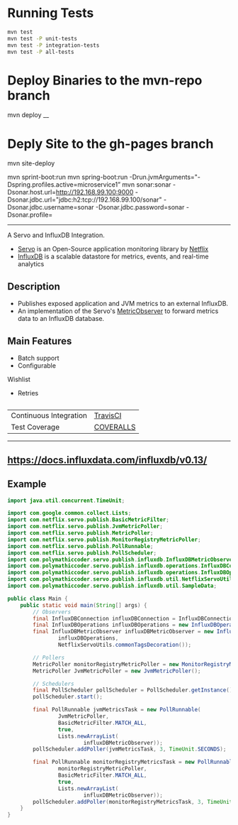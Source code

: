 
# Running Tests
```sh
mvn test
mvn test -P unit-tests
mvn test -P integration-tests
mvn test -P all-tests
```

# Deploy Binaries to the mvn-repo branch
mvn deploy
__

# Deply Site to the gh-pages branch
mvn site-deploy


mvn sprint-boot:run
mvn spring-boot:run -Drun.jvmArguments="-Dspring.profiles.active=microservice1”
mvn sonar:sonar -Dsonar.host.url=http://192.168.99.100:9000 -Dsonar.jdbc.url="jdbc:h2:tcp://192.168.99.100/sonar" -Dsonar.jdbc.username=sonar -Dsonar.jdbc.password=sonar -Dsonar.profile=


---

A Servo and InfluxDB Integration.

* [Servo](https://github.com/Netflix/servo) is an Open-Source application monitoring library by [Netflix](https://netflix.github.io/)
* [InfluxDB](https://influxdata.com/) is a scalable datastore for metrics, events, and real-time analytics

## Description

* Publishes exposed application and JVM metrics to an external InfluxDB.
* An implementation of the Servo's [MetricObserver](https://netflix.github.io/servo/current/servo-core/docs/javadoc/com/netflix/servo/publish/MetricObserver.html) to forward metrics data to an InfluxDB database.

## Main Features

* Batch support
* Configurable

Wishlist
* Retries

##

|||
|-|-|
| Continuous Integration | [TravisCI](https://travis-ci.org/getting_started) |
| Test Coverage | [COVERALLS](https://coveralls.io/) |

---
https://docs.influxdata.com/influxdb/v0.13/
---

## Example


```java
import java.util.concurrent.TimeUnit;

import com.google.common.collect.Lists;
import com.netflix.servo.publish.BasicMetricFilter;
import com.netflix.servo.publish.JvmMetricPoller;
import com.netflix.servo.publish.MetricPoller;
import com.netflix.servo.publish.MonitorRegistryMetricPoller;
import com.netflix.servo.publish.PollRunnable;
import com.netflix.servo.publish.PollScheduler;
import com.polymathiccoder.servo.publish.influxdb.InfluxDBMetricObserver;
import com.polymathiccoder.servo.publish.influxdb.operations.InfluxDBConnection;
import com.polymathiccoder.servo.publish.influxdb.operations.InfluxDBOperations;
import com.polymathiccoder.servo.publish.influxdb.util.NetflixServoUtils;
import com.polymathiccoder.servo.publish.influxdb.util.SampleData;

public class Main {
    public static void main(String[] args) {
        // Observers
        final InfluxDBConnection influxDBConnection = InfluxDBConnection.create(SampleData.getInfluxDBConfiguration());
        final InfluxDBOperations influxDBOperations = new InfluxDBOperations(influxDBConnection);
        final InfluxDBMetricObserver influxDBMetricObserver = new InfluxDBMetricObserver(
                influxDBOperations,
                NetflixServoUtils.commonTagsDecoration());

        // Pollers
        MetricPoller monitorRegistryMetricPoller = new MonitorRegistryMetricPoller();
        MetricPoller JvmMetricPoller = new JvmMetricPoller();

        // Schedulers
        final PollScheduler pollScheduler = PollScheduler.getInstance();
        pollScheduler.start();

        final PollRunnable jvmMetricsTask = new PollRunnable(
                JvmMetricPoller,
                BasicMetricFilter.MATCH_ALL,
                true,
                Lists.newArrayList(
                        influxDBMetricObserver));
        pollScheduler.addPoller(jvmMetricsTask, 3, TimeUnit.SECONDS);

        final PollRunnable monitorRegistryMetricsTask = new PollRunnable(
                monitorRegistryMetricPoller,
                BasicMetricFilter.MATCH_ALL,
                true,
                Lists.newArrayList(
                        influxDBMetricObserver));
        pollScheduler.addPoller(monitorRegistryMetricsTask, 3, TimeUnit.SECONDS);
    }
}
```
